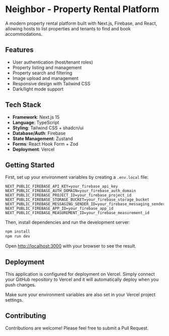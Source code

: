 # Neighbor - Property Rental Platform

A modern property rental platform built with Next.js, Firebase, and React, allowing hosts to list properties and tenants to find and book accommodations.

## Features

- User authentication (host/tenant roles)
- Property listing and management
- Property search and filtering
- Image upload and management
- Responsive design with Tailwind CSS
- Dark/light mode support

## Tech Stack

- **Framework**: Next.js 15
- **Language**: TypeScript
- **Styling**: Tailwind CSS + shadcn/ui
- **Database/Auth**: Firebase
- **State Management**: Zustand
- **Forms**: React Hook Form + Zod
- **Deployment**: Vercel

## Getting Started

First, set up your environment variables by creating a `.env.local` file:

```
NEXT_PUBLIC_FIREBASE_API_KEY=your_firebase_api_key
NEXT_PUBLIC_FIREBASE_AUTH_DOMAIN=your_firebase_auth_domain
NEXT_PUBLIC_FIREBASE_PROJECT_ID=your_firebase_project_id
NEXT_PUBLIC_FIREBASE_STORAGE_BUCKET=your_firebase_storage_bucket
NEXT_PUBLIC_FIREBASE_MESSAGING_SENDER_ID=your_firebase_messaging_sender_id
NEXT_PUBLIC_FIREBASE_APP_ID=your_firebase_app_id
NEXT_PUBLIC_FIREBASE_MEASUREMENT_ID=your_firebase_measurement_id
```

Then, install dependencies and run the development server:

```bash
npm install
npm run dev
```

Open [http://localhost:3000](http://localhost:3000) with your browser to see the result.

## Deployment

This application is configured for deployment on Vercel. Simply connect your GitHub repository to Vercel and it will automatically deploy when you push changes.

Make sure your environment variables are also set in your Vercel project settings.

## Contributing

Contributions are welcome! Please feel free to submit a Pull Request.
